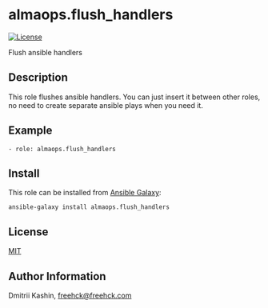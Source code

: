 almaops.flush_handlers
=========

[![License](https://img.shields.io/badge/license-MIT%20License-brightgreen.svg)](https://opensource.org/licenses/MIT)

Flush ansible handlers

Description
-----------

This role flushes ansible handlers. You can just insert it between other roles, no need to create separate ansible plays when you need it.


Example
-------

    - role: almaops.flush_handlers

Install
-------

This role can be installed from [Ansible Galaxy](https://galaxy.ansible.com/almaops/flush_handlers):

`ansible-galaxy install almaops.flush_handlers`

License
-------
[MIT](./LICENSE)

Author Information
------------------

Dmitrii Kashin, <freehck@freehck.com>
